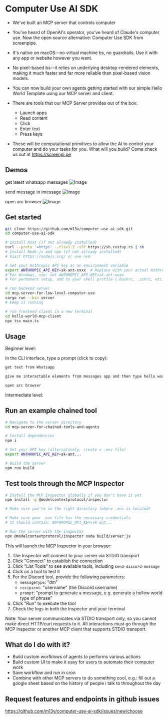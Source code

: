 # Computer Use AI SDK

* We've built an MCP server that controls computer

* You've heard of OpenAI's operator, you've heard of Claude's computer use. Now the open source alternative: Computer Use SDK from screenpipe.

* It's native on macOS—no virtual machine bs, no guardrails. Use it with any app or website however you want.

* No pixel-based bs—it relies on underlying desktop-rendered elements, making it much faster and far more reliable than pixel-based vision models.

* You can now build your own agents getting started with our simple Hello World Template using our MCP server and client.

* There are tools that our MCP Server provides out of the box:
    * Launch apps
    * Read content
    * Click
    * Enter text
    * Press keys

* These will be computational primitives to allow the AI to control your computer and do your tasks for you. What will you build? Come check us out at https://screenpi.pe

## Demos

get latest whatsapp messages
![Image](https://github.com/user-attachments/assets/6401c930-07e5-4459-b54c-a8c70fdca73f)

send message in imessage
![Image](https://github.com/user-attachments/assets/46e02640-7ad2-4643-b213-df03abfddba7)

open arc browser 
![Image](https://github.com/user-attachments/assets/8656be95-951d-4f13-8ee9-41babb821abb)

## Get started

```bash
git clone https://github.com/m13v/computer-use-ai-sdk.git
cd computer-use-ai-sdk
```

```bash
# Install Rust (if not already installed)
curl --proto '=https' --tlsv1.2 -sSf https://sh.rustup.rs | sh
# Install Node.js and npm (if not already installed)
# Visit https://nodejs.org/ or use nvm

# Set your Anthropic API key as an environment variable
export ANTHROPIC_API_KEY=sk-ant-xxxx  # Replace with your actual Anthropic API key
# For Windows, use: set ANTHROPIC_API_KEY=sk-ant-xxxx
# For permanent setup, add to your shell profile (.bashrc, .zshrc, etc.)
```

```bash
# run backend server
cd mcp-server-for-low-level-computer-use
cargo run --bin server
# keep it running
```

```bash
# run frontend client in a new terminal
cd hello-world-mcp-client
npx tsx main.ts
```

## Usage

Beginner level:

In the CLI interface, type a prompt (click to copy):

```bash
get text from Whatsapp
```

```bash
give me interactable elements from messages app and then type hello world and send
```

```bash
open arc browser
```

Intermediate level:

## Run an example chained tool

```bash
# Navigate to the server directory
cd mcp-server-for-chained-tools-and-agents 

# Install dependencies
npm i 

# Set your API key (alternatively, create a .env file)
export ANTHROPIC_API_KEY=sk-ant...

# Build the server
npm run build
```

## Test tools through the MCP Inspector

```bash
# Install the MCP Inspector globally if you don't have it yet
npm install -g @modelcontextprotocol/inspector

# Make sure you're in the right directory (where .env is located)

# Make sure your .env file has the necessary credentials
# It should contain: ANTHROPIC_API_KEY=sk-ant...

# Run the server with the inspector
npx @modelcontextprotocol/inspector node build/server.js
```

This will launch the MCP Inspector in your browser:

1. The Inspector will connect to your server via STDIO transport
2. Click "Connect" to establish the connection 
3. Click "List Tools" to see available tools, including `send-discord-message`
4. Click on a tool to test it
5. For the Discord tool, provide the following parameters:
   - `messageType`: "dm" 
   - `recipient`: "username" (the Discord username)
   - `prompt`: "prompt to generate a message, e.g. generate a hellow world type of phrase"
6. Click "Run" to execute the tool
7. Check the logs in both the Inspector and your terminal

Note: Your server communicates via STDIO transport only, so you cannot make direct HTTP/curl requests to it. All interactions must go through the MCP Inspector or another MCP client that supports STDIO transport.

## What do I do with it?

- Build custom worfklows of agents to performs various actions
- Build custom UI to make it easy for users to automate their computer work
- Save workflow and run in cron
- Combine with other MCP servers to do something cool, e.g.: fill out a google sheet based on the history of people i talk to throughout the day

## Request features and endpoints in github issues

https://github.com/m13v/computer-use-ai-sdk/issues/new/choose